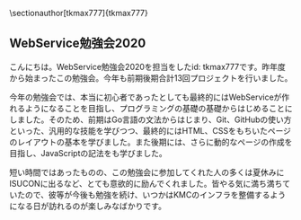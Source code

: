 \sectionauthor[tkmax777]{tkmax777}

## WebService勉強会2020
こんにちは。WebService勉強会2020を担当をしたid: tkmax777です。昨年度から始まったこの勉強会。今年も前期後期合計13回プロジェクトを行いました。

今年の勉強会では、本当に初心者であったとしても最終的にはWebServiceが作れるようになることを目指し、プログラミングの基礎の基礎からはじめることにしました。そのため、前期はGo言語の文法からはじまり、Git、GitHubの使い方といった、汎用的な技能を学びつつ、最終的にはHTML、CSSをもちいたページのレイアウトの基本を学びました。また後期には、さらに動的なページの作成を目指し、JavaScriptの記法をも学びました。

短い時間ではあったものの、この勉強会に参加してくれた人の多くは夏休みにISUCONに出るなど、とても意欲的に励んでくれました。皆やる気に満ち満ちていたので、彼等が今後も勉強を続け、いつかはKMCのインフラを整備するようになる日が訪れるのが楽しみなばかりです。
